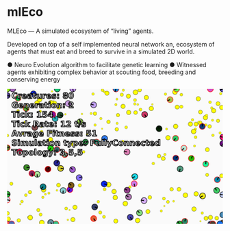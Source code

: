 # mlEco
MLEco​ — 
A simulated ecosystem of “living” agents.

Developed on top of a self implemented neural network an, ecosystem of
agents that must eat and breed to survive in a simulated 2D world.

● Neuro Evolution algorithm to facilitate genetic learning
● Witnessed agents exhibiting complex behavior at scouting food,
  breeding and conserving energy
  
  ![mlEco screenshot](/images/screenshot.png)
